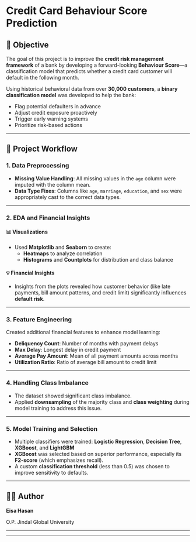 # Credit Card Behaviour Score Prediction

## 📌 Objective

The goal of this project is to improve the **credit risk management framework** of a bank by developing a forward-looking **Behaviour Score**—a classification model that predicts whether a credit card customer will default in the following month.

Using historical behavioral data from over **30,000 customers**, a **binary classification model** was developed to help the bank:

- Flag potential defaulters in advance
- Adjust credit exposure proactively
- Trigger early warning systems
- Prioritize risk-based actions

---

## 🔁 Project Workflow

### 1. Data Preprocessing

- **Missing Value Handling**: All missing values in the `age` column were imputed with the column mean.
- **Data Type Fixes**: Columns like `age`, `marriage`, `education`, and `sex` were appropriately cast to the correct data types.

---

### 2. EDA and Financial Insights

#### 📊 Visualizations

- Used **Matplotlib** and **Seaborn** to create:
  - **Heatmaps** to analyze correlation
  - **Histograms** and **Countplots** for distribution and class balance

#### 💡 Financial Insights

- Insights from the plots revealed how customer behavior (like late payments, bill amount patterns, and credit limit) significantly influences **default risk**.

---

### 3. Feature Engineering

Created additional financial features to enhance model learning:

- **Deliquency Count**: Number of months with payment delays
- **Max Delay**: Longest delay in credit payment
- **Average Pay Amount**: Mean of all payment amounts across months
- **Utilization Ratio**: Ratio of average bill amount to credit limit

---

### 4. Handling Class Imbalance

- The dataset showed significant class imbalance.
- Applied **downsampling** of the majority class and **class weighting** during model training to address this issue.

---

### 5. Model Training and Selection

- Multiple classifiers were trained: **Logistic Regression**, **Decision Tree**, **XGBoost**, and **LightGBM**
- **XGBoost** was selected based on superior performance, especially its **F2-score** (which emphasizes recall).
- A custom **classification threshold** (less than 0.5) was chosen to improve sensitivity to defaults.

---

## 🧑‍💻 Author

**Eisa Hasan**  

O.P. Jindal Global University

---


---



